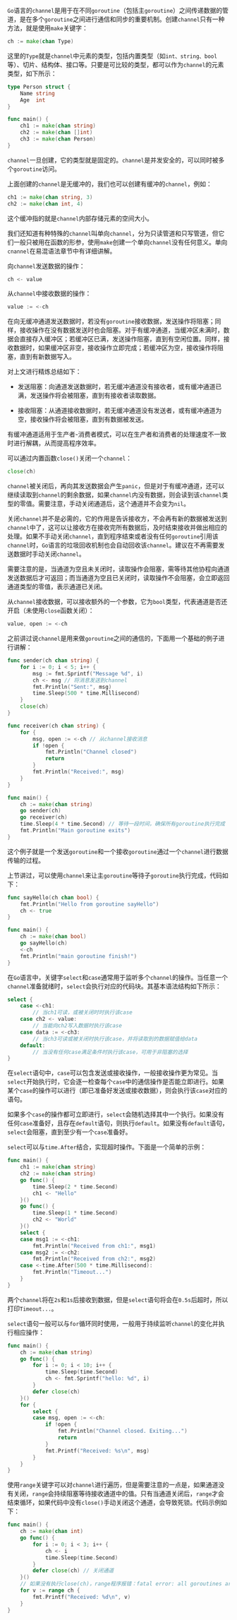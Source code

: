 `Go`语言的`channel`是用于在不同`goroutine`（包括主`goroutine`）之间传递数据的管道，是在多个`goroutine`之间进行通信和同步的重要机制。创建`channel`只有一种方法，就是使用`make`关键字：

```go
ch := make(chan Type)
```

这里的`Type`就是`channel`中元素的类型，包括内置类型（如`int、string、bool`等）、切片、结构体、接口等。只要是可比较的类型，都可以作为`channel`的元素类型，如下所示：

```go
type Person struct {
    Name string
    Age  int
}

func main() {
    ch1 := make(chan string)
    ch2 := make(chan []int)
    ch3 := make(chan Person)
}
```

`channel`一旦创建，它的类型就是固定的。`channel`是并发安全的，可以同时被多个`goroutine`访问。

上面创建的`channel`是无缓冲的，我们也可以创建有缓冲的`channel`，例如：

```go
ch1 := make(chan string, 3)
ch2 := make(chan int, 4)
```

这个缓冲指的就是`channel`内部存储元素的空间大小。

我们还知道有种特殊的`channel`叫单向`channel`，分为只读管道和只写管道，但它们一般只被用在函数的形参，使用`make`创建一个单向`channel`没有任何意义。单向`cnannel`在易混语法章节中有详细讲解。

向`channel`发送数据的操作：

```go
ch <- value
```

从`channel`中接收数据的操作：

```go
value := <-ch	
```


在向无缓冲通道发送数据时，若没有`goroutine`接收数据，发送操作将阻塞；同样，接收操作在没有数据发送时也会阻塞。对于有缓冲通道，当缓冲区未满时，数据会直接存入缓冲区；若缓冲区已满，发送操作阻塞，直到有空闲位置。同样，接收数据时，如果缓冲区非空，接收操作立即完成；若缓冲区为空，接收操作将阻塞，直到有新数据写入。

对上文进行精炼总结如下：

- 发送阻塞：向通道发送数据时，若无缓冲通道没有接收者，或有缓冲通道已满，发送操作将会被阻塞，直到有接收者读取数据。

- 接收阻塞：从通道接收数据时，若无缓冲通道没有发送者，或有缓冲通道为空，接收操作将会被阻塞，直到有数据被发送。

有缓冲通道适用于生产者-消费者模式，可以在生产者和消费者的处理速度不一致时进行解耦，从而提高程序效率。

可以通过内置函数`close()`关闭一个`channel`：

```go
close(ch)
```

`channel`被关闭后，再向其发送数据会产生`panic`，但是对于有缓冲通道，还可以继续读取到`channel`的剩余数据，如果`channel`内没有数据，则会读到该`channel`类型的零值。需要注意，手动关闭通道后，这个通道并不会变为`nil`。

关闭`channel`并不是必需的，它的作用是告诉接收方，不会再有新的数据被发送到`channel`中了，这可以让接收方在接收完所有数据后，及时结束接收并做出相应的处理。如果不手动关闭`channel`，直到程序结束或者没有任何`goroutine`引用该`channel`时，`Go`语言的垃圾回收机制也会自动回收该`channel`。建议在不再需要发送数据时手动关闭`channel`。

需要注意的是，当通道为空且未关闭时，读取操作会阻塞，需等待其他协程向通道发送数据后才可返回；而当通道为空且已关闭时，读取操作不会阻塞，会立即返回通道类型的零值，表示通道已关闭。

从`channel`接收数据，可以接收额外的一个参数，它为`bool`类型，代表通道是否还开启（未使用`close`函数关闭）：

```go
value, open := <-ch
```

之前讲过说`channel`是用来做`goroutine`之间的通信的，下面用一个基础的例子进行讲解：

```go
func sender(ch chan string) {
	for i := 0; i < 5; i++ {
		msg := fmt.Sprintf("Message %d", i)
		ch <- msg // 将消息发送到channel
		fmt.Println("Sent:", msg)
		time.Sleep(500 * time.Millisecond)
	}
	close(ch)
}

func receiver(ch chan string) {
	for {
		msg, open := <-ch // 从channel接收消息
		if !open {
			fmt.Println("Channel closed")
			return
		}
		fmt.Println("Received:", msg)
	}
}

func main() {
	ch := make(chan string)
	go sender(ch)
	go receiver(ch)
	time.Sleep(4 * time.Second) // 等待一段时间，确保所有goroutine执行完成
	fmt.Println("Main goroutine exits")
}
```

这个例子就是一个发送`goroutine`和一个接收`goroutine`通过一个`channel`进行数据传输的过程。

上节讲过，可以使用`channel`来让主`goroutine`等待子`goroutine`执行完成，代码如下：

```go
func sayHello(ch chan bool) {
	fmt.Println("Hello from goroutine sayHello")
	ch <- true
}

func main() {
	ch := make(chan bool)
	go sayHello(ch)
	<-ch
	fmt.Println("main goroutine finish!")
}
```

在`Go`语言中，关键字`select`和`case`通常用于监听多个`channel`的操作。当任意一个`channel`准备就绪时，`select`会执行对应的代码块。其基本语法结构如下所示：

```go
select {
    case <-ch1:
        // 当ch1可读，或被关闭时时执行该case
    case ch2 <- value:
        // 当能向ch2写入数据时执行该case
    case data := <-ch3:
        // 当ch3可读或被关闭时执行该case，并将读取到的数据赋值给data
    default:
        // 当没有任何case满足条件时执行该case，可用于非阻塞的选择
}
```

在`select`语句中，`case`可以包含发送或接收操作，一般接收操作更为常见。当`select`开始执行时，它会逐一检查每个`case`中的通信操作是否能立即进行。如果某个`case`的操作可以进行（即已准备好发送或接收数据），则会执行该`case`对应的语句。

如果多个`case`的操作都可立即进行，`select`会随机选择其中一个执行。如果没有任何`case`准备好，且存在`default`语句，则执行`default`。如果没有`default`语句，`select`会阻塞，直到至少有一个`case`准备好。

`select`可以与`time.After`结合，实现超时操作。下面是一个简单的示例：

```go
func main() {
	ch1 := make(chan string)
	ch2 := make(chan string)
	go func() {
		time.Sleep(2 * time.Second)
		ch1 <- "Hello"
	}()
	go func() {
		time.Sleep(1 * time.Second)
		ch2 <- "World"
	}()
	select {
	case msg1 := <-ch1:
		fmt.Println("Received from ch1:", msg1)
	case msg2 := <-ch2:
		fmt.Println("Received from ch2:", msg2)
	case <-time.After(500 * time.Millisecond):
		fmt.Println("Timeout...")
	}
}
```

两个`channel`将在`2s`和`1s`后接收到数据，但是`select`语句将会在`0.5s`后超时，所以打印`Timeout...`。

`select`语句一般可以与`for`循环同时使用，一般用于持续监听`channel`的变化并执行相应操作：

```go
func main() {
	ch := make(chan string)
	go func() {
		for i := 0; i < 10; i++ {
			time.Sleep(time.Second)
			ch <- fmt.Sprintf("hello: %d", i)
		}
		defer close(ch)
	}()
	for {
		select {
		case msg, open := <-ch:
			if !open {
				fmt.Println("Channel closed. Exiting...")
				return
			}
			fmt.Printf("Received: %s\n", msg)
		}
	}
}
```

使用`range`关键字可以对`channel`进行遍历，但是需要注意的一点是，如果通道没有关闭，`range`会持续阻塞等待接收通道中的值。只有当通道关闭后，`range`才会结束循环，如果代码中没有`close()`手动关闭这个通道，会导致死锁。代码示例如下：

```go
func main() {
    ch := make(chan int)
    go func() {
        for i := 0; i < 3; i++ {
            ch <- i
            time.Sleep(time.Second)
        }
        defer close(ch) // 关闭通道
    }()
    // 如果没有执行close(ch)，range程序报错：fatal error: all goroutines are asleep - deadlock!
    for v := range ch {
        fmt.Printf("Received: %d\n", v)
    }
}
```

